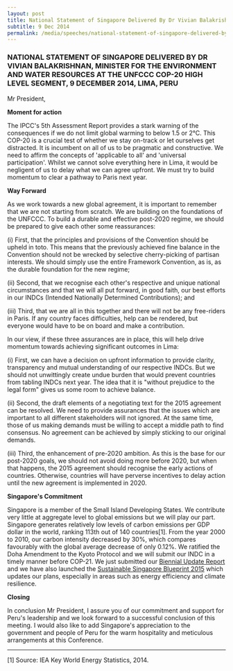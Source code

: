 ```yaml
---
layout: post
title: National Statement of Singapore Delivered By Dr Vivian Balakrishnan, Minister For The Environment And Water Resources At The UNFCCC COP-20 High Level Segment, 9 December 2014, Lima, Peru
subtitle: 9 Dec 2014
permalink: /media/speeches/national-statement-of-singapore-delivered-by-dr-vivian-balakrishnan-minister-for-the-environment-and-water-resources-at-the-unfccc-cop-20-high-level-segment-9-december-2014-lima-peru
---
```


### NATIONAL STATEMENT OF SINGAPORE DELIVERED BY DR VIVIAN BALAKRISHNAN, MINISTER FOR THE ENVIRONMENT AND WATER RESOURCES AT THE UNFCCC COP-20 HIGH LEVEL SEGMENT, 9 DECEMBER 2014, LIMA, PERU

Mr President,

**Moment for action**

The IPCC's 5th Assessment Report provides a stark warning of the consequences if we do not limit global warming to below 1.5 or 2°C. This COP-20 is a crucial test of whether we stay on-track or let ourselves get distracted. It is incumbent on all of us to be pragmatic and constructive. We need to affirm the concepts of 'applicable to all' and 'universal participation'. Whilst we cannot solve everything here in Lima, it would be negligent of us to delay what we can agree upfront. We must try to build momentum to clear a pathway to Paris next year. 

**Way Forward**

As we work towards a new global agreement, it is important to remember that we are not starting from scratch. We are building on the foundations of the UNFCCC. To build a durable and effective post-2020 regime, we should be prepared to give each other some reassurances: 

(i) First, that the principles and provisions of the Convention should be upheld in toto. This means that the previously achieved fine balance in the Convention should not be wrecked by selective cherry-picking of partisan interests. We should simply use the entire Framework Convention, as is, as the durable foundation for the new regime; 

(ii) Second, that we recognise each other's respective and unique national circumstances and that we will all put forward, in good faith, our best efforts in our INDCs (Intended Nationally Determined Contributions); and 

(iii) Third, that we are all in this together and there will not be any free-riders in Paris. If any country faces difficulties, help can be rendered, but everyone would have to be on board and make a contribution. 

In our view, if these three assurances are in place, this will help drive momentum towards achieving significant outcomes in Lima: 

(i) First, we can have a decision on upfront information to provide clarity, transparency and mutual understanding of our respective INDCs. But we should not unwittingly create undue burden that would prevent countries from tabling INDCs next year. The idea that it is "without prejudice to the legal form" gives us some room to achieve balance. 

(ii) Second, the draft elements of a negotiating text for the 2015 agreement can be resolved. We need to provide assurances that the issues which are important to all different stakeholders will not ignored. At the same time, those of us making demands must be willing to accept a middle path to find consensus. No agreement can be achieved by simply sticking to our original demands. 

(iii) Third, the enhancement of pre-2020 ambition. As this is the base for our post-2020 goals, we should not avoid doing more before 2020, but when that happens, the 2015 agreement should recognise the early actions of countries. Otherwise, countries will have perverse incentives to delay action until the new agreement is implemented in 2020. 

**Singapore's Commitment**

Singapore is a member of the Small Island Developing States. We contribute very little at aggregate level to global emissions but we will play our part. Singapore generates relatively low levels of carbon emissions per GDP dollar in the world, ranking 113th out of 140 countries[1]. From the year 2000 to 2010, our carbon intensity decreased by 30%, which compares favourably with the global average decrease of only 0.12%. We ratified the Doha Amendment to the Kyoto Protocol and we will submit our INDC in a timely manner before COP-21. We just submitted our [<a href="/docs/default-source/news-documents/ncbur2014_19bee07f1abd64fdaab538ae5badc1df4.pdf" target="_blank">Biennial Update Report</a>](/docs/default-source/news-documents/ncbur2014_19bee07f1abd64fdaab538ae5badc1df4.pdf) and we have also launched the [<a href="/docs/default-source/news-documents/ssb_2015.pdf" target="_blank">Sustainable Singapore Blueprint 2015</a>](/docs/default-source/news-documents/ssb_2015.pdf) which updates our plans, especially in areas such as energy efficiency and climate resilience. 

**Closing**

In conclusion Mr President, I assure you of our commitment and support for Peru's leadership and we look forward to a successful conclusion of this meeting. I would also like to add Singapore's appreciation to the government and people of Peru for the warm hospitality and meticulous arrangements at this Conference. 
___

[1] Source: IEA Key World Energy Statistics, 2014. 